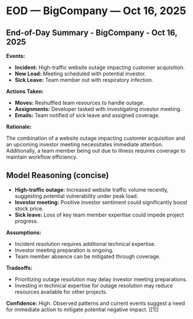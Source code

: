 # EOD — BigCompany — Oct 16, 2025

## End-of-Day Summary - BigCompany - Oct 16, 2025

**Events:**

* **Incident:** High-traffic website outage impacting customer acquisition.
* **New Lead:** Meeting scheduled with potential investor.
* **Sick Leave:** Team member out with respiratory infection.

**Actions Taken:**

* **Moves:** Reshuffled team resources to handle outage.
* **Assignments:** Developer tasked with investigating investor meeting.
* **Emails:** Team notified of sick leave and assigned coverage.

**Rationale:**

The combination of a website outage impacting customer acquisition and an upcoming investor meeting necessitates immediate attention. Additionally, a team member being out due to illness requires coverage to maintain workflow efficiency.


## Model Reasoning (concise)

- **High-traffic outage:** Increased website traffic volume recently, suggesting potential vulnerability under peak load.
- **Investor meeting:** Positive investor sentiment could significantly boost stock price.
- **Sick leave:** Loss of key team member expertise could impede project progress.

**Assumptions:**

- Incident resolution requires additional technical expertise.
- Investor meeting preparation is ongoing.
- Team member absence can be mitigated through coverage.

**Tradeoffs:**

- Prioritizing outage resolution may delay investor meeting preparations.
- Investing in technical expertise for outage resolution may reduce resources available for other projects.

**Confidence:** High. Observed patterns and current events suggest a need for immediate action to mitigate potential negative impact. [[1]]
